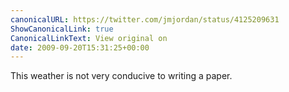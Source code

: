 ```yaml
---
canonicalURL: https://twitter.com/jmjordan/status/4125209631
ShowCanonicalLink: true
CanonicalLinkText: View original on
date: 2009-09-20T15:31:25+00:00
---
```

This weather is not very conducive to writing a paper.